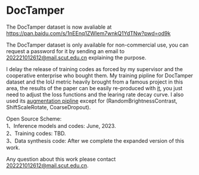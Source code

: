 # DocTamper
The DocTamper dataset is now avaliable at https://pan.baidu.com/s/1nEEnq1ZWIem7wnkQ1YdTNw?pwd=od9k


The DocTamper dataset is only available for non-commercial use, you can request a password for it by sending an email to 202221012612@mail.scut.edu.cn explaining the purpose.


I delay the release of training codes as forced by my supervisor and the cooperative enterprise who bought them. My training pipline for DocTamper dataset and the IoU metric heavily brought from a famous project in this area, the results of  the paper can be easily re-produced with [it](https://github.com/DLLXW/data-science-competition/blob/main/tianchi/ImageForgeryLocationChallenge/utils/deeplearning_qyl.py), you just need to adjust the loss functions and the learing rate decay curve. I also used its [augmentation pipline](https://github.com/DLLXW/data-science-competition/blob/main/tianchi/ImageForgeryLocationChallenge/dataset/RSCDataset.py) except for (RandomBrightnessContrast, ShiftScaleRotate, CoarseDropout).


Open Source Scheme: <br>
1、Inference models and codes: June, 2023. <br>
2、Training codes: TBD. <br>
3、Data synthesis code: After we complete the expanded version of this work. <br>


Any question about this work please contact 202221012612@mail.scut.edu.cn.

